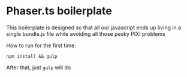 Phaser.ts boilerplate
=====================

This boilerplate is designed so that all our javascript ends up living in a single bundle.js file while avoiding all those pesky PIXI problems

How to run for the first time:

```
npm install && gulp
```

After that, just `gulp` will do